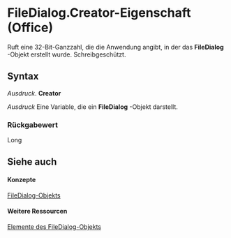 
# FileDialog.Creator-Eigenschaft (Office)

Ruft eine 32-Bit-Ganzzahl, die die Anwendung angibt, in der das  **FileDialog** -Objekt erstellt wurde. Schreibgeschützt.


## Syntax

 _Ausdruck_. **Creator**

 _Ausdruck_ Eine Variable, die ein **FileDialog** -Objekt darstellt.


### Rückgabewert

Long


## Siehe auch


#### Konzepte


[FileDialog-Objekts](71a030f2-3b02-21e1-c156-0514ff5eddb7.md)
#### Weitere Ressourcen


[Elemente des FileDialog-Objekts](http://msdn.microsoft.com/library/b6b7e87e-9420-0649-2feb-6d8f36bb53bc%28Office.15%29.aspx)